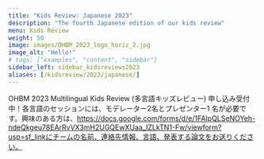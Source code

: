 ```yaml
---
title: "Kids Review: Japanese 2023"
description: "The fourth Japanese edition of our kids review"
menu: Kids Review
weight: 50
image: images/OHBM_2023_logo_horiz_2.jpg
image_alt: "Hello!"
# tags: ["examples", "content", "sidebar"]
sidebar_left: sidebar_kidsreviews2023
aliases: [/kidsreview/2023/japanese/]
---
```


OHBM 2023 Multilingual Kids Review (多言語キッズレビュー) 申し込み受付中！各言語のセッションには、モデレーター2名とプレゼンター1 名が必要です。興味のある方は、https://docs.google.com/forms/d/e/1FAIpQLSeNOYeh-ndeQkgeu78EArRvVX3mH2UGQEwXUaa_IZLkTN1-Fw/viewform?usp=sf_linkにチームの名前、連絡先情報、言語、発表する論文をお送りください。

<!-- ## Presenters and organizers
1. Name 1 ![Example image](/images/image.png)
2. Name 2 ![Example image](/images/image.png)
3. Name 3 ![Example image](/images/image.png)
-->

<!-- ## Message from organizers
Message here
-->

<!-- Youtube link, example https://www.youtube.com/watch?v=w7Ft2ymGmfc
{{< youtube w7Ft2ymGmfc >}}
-->